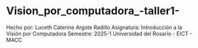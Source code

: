 # Vision_por_computadora_-taller1-

Hecho por: Luceth Caterine Argote Radillo
Asignatura: Introducción a la Visión por Computadora
Semestre: 2025-1
Universidad del Rosario - EICT - MACC
